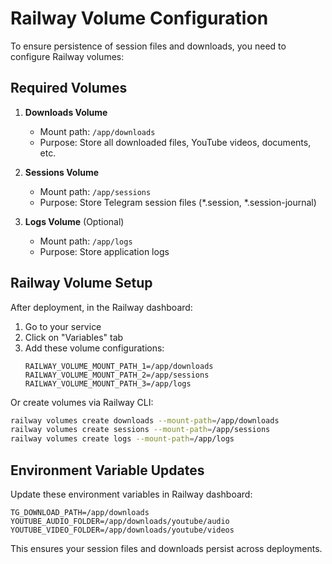 # Railway Volume Configuration

To ensure persistence of session files and downloads, you need to configure Railway volumes:

## Required Volumes

1. **Downloads Volume**
   - Mount path: `/app/downloads`
   - Purpose: Store all downloaded files, YouTube videos, documents, etc.

2. **Sessions Volume** 
   - Mount path: `/app/sessions`
   - Purpose: Store Telegram session files (*.session, *.session-journal)

3. **Logs Volume** (Optional)
   - Mount path: `/app/logs`
   - Purpose: Store application logs

## Railway Volume Setup

After deployment, in the Railway dashboard:

1. Go to your service
2. Click on "Variables" tab
3. Add these volume configurations:
   ```
   RAILWAY_VOLUME_MOUNT_PATH_1=/app/downloads
   RAILWAY_VOLUME_MOUNT_PATH_2=/app/sessions
   RAILWAY_VOLUME_MOUNT_PATH_3=/app/logs
   ```

Or create volumes via Railway CLI:
```bash
railway volumes create downloads --mount-path=/app/downloads
railway volumes create sessions --mount-path=/app/sessions
railway volumes create logs --mount-path=/app/logs
```

## Environment Variable Updates

Update these environment variables in Railway dashboard:
```
TG_DOWNLOAD_PATH=/app/downloads
YOUTUBE_AUDIO_FOLDER=/app/downloads/youtube/audio
YOUTUBE_VIDEO_FOLDER=/app/downloads/youtube/videos
```

This ensures your session files and downloads persist across deployments.